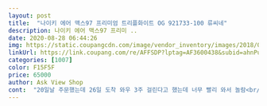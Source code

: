 ```yaml
---
layout: post 
title:  "나이키 에어 맥스97 프리미엄 트리플화이트 OG 921733-100 류씨네" 
description: 나이키 에어 맥스97 프리미 ..
date: 2020-08-28 06:44:26 
img: https://static.coupangcdn.com/image/vendor_inventory/images/2018/04/12/18/0/55328dbf-505e-4e77-be5a-310051c3f36b.jpg 
linkUrl: https://link.coupang.com/re/AFFSDP?lptag=AF3600438&subid=ahnPublicAsk&pageKey=1463730991&itemId=2517600890&vendorItemId=71063572777&traceid=V0-113-852b40c8a7004942 
categories: [1007] 
color: F15F5F 
price: 65000 
author: Ask View Shop 
cont:  "20일날 주문했는데 26일 도착 와우 3주 걸린다고 했는데 너무 빨리 와서 놀람<br/>260사이즈랑 235 커플로 시켯는데<br/>검수 자체를 아예안하는 공장에서 생산하는것 같아요.<br/><br/>구매후기에 짝퉁 논란이 있어 내심 걱정했는데.<br/><br/>그래도 이건 260사이즈보단 괜찮은것 같아요.<br/><br/>그런데 나머진 다 만족스럽습니다.<br/><br/>마감만 잘하시면 장사 더 잘되실텐데 안타깝네요.<br/><br/>바느질이나 원단이나 민트색 번짐 이런 문제는 없었습니다.<br/><br/>배송은 2주정도 걸린거 같아요<br/>배송이 같이 시켯는데 하나는 1월3일 하나는 15일에 도착해서<br/>별점 4개 줄꺼 하나빼서 3개 드립니다.<br/><br/>사이즈는 반사이즈 업했는데 편하게 잘 맞고요 신어봐야 알겠지만(가품은 금방 고장나고 신발안쪽 보풀생기더군요)지금으로선 이가격에 만족하는 제품이네요<br/>사이즈도 딱 맞고 좋았어요.<br/> 나이키 매장에서 신어 보고 주문한거라 문제 없었음<br/>안좋은 리뷰들이 있어서 걱정했는데 제품 하자도 없고 좋은데요? 신랑이랑  커플로 신을까해서 신랑은 나이키정품매장에서 정품구매하고 전 이곳을 이용했는데 비교해보니 에어부분 좀 떠있는거빼곤 정품과 동일해요<br/>에어 바람빠지는 소리도 없고 다만 역시나 마감이 조금 부족해요.<br/><br/>이 돈 주면서 정품일거란 생각을 하면 그게 도둑놈이죠.<br/><br/>인터넷 최저가를 샀다는게 너무 좋았어요<br/>저만 운이 좋아서 맘에 들게 구입했는지 모르겠지만<br/>조금만 신경쓰면 충분히 잘 하실수 잇을텐데<br/>하지만 마찬가지로 마감이 너무 허술해요.<br/><br/>" 
---
```

